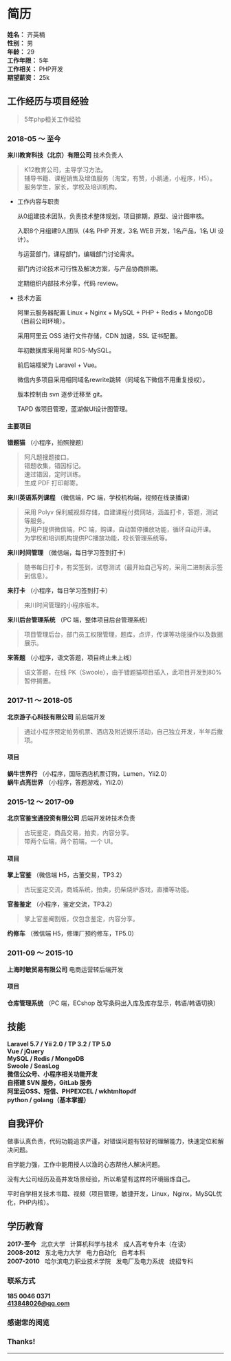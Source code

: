 # 简历
**姓名：** 齐英楠  
**性别：** 男  
**年龄：** 29  
**工作年限：** 5年  
**工作相关：** PHP开发  
**期望薪资：** 25k  

## 工作经历与项目经验
> 5年php相关工作经验

### 2018-05 ～ 至今 
**来川教育科技（北京）有限公司** 技术负责人
> K12教育公司，主导学习方法。  
> 辅导书籍、课程销售及增值服务（淘宝，有赞，小鹅通，小程序，H5）。  
> 服务学生，家长，学校及培训机构。

* 工作内容与职责  

  	从0组建技术团队，负责技术整体规划，项目排期，原型、设计图审核。 

  	入职8个月组建9人团队（4名 PHP 开发，3名 WEB 开发，1名产品，1名 UI 设计）。 

  	与运营部门，课程部门，编辑部门讨论需求。

	部门内讨论技术可行性及解决方案，与产品协商排期。

	定期组织内部技术分享，代码 review。

* 技术方面

  	阿里云服务器配置 Linux + Nginx + MySQL + PHP + Redis + MongoDB（目前公司环境）。

  	采用阿里云 OSS 进行文件存储，CDN 加速，SSL 证书配置。
	
	年初数据库采用阿里 RDS-MySQL。

  	前后端框架为 Laravel + Vue。

	微信内多项目采用相同域名rewrite跳转（同域名下微信不用重复授权）。

  	版本控制由 svn 逐步迁移至 git。
  
  	TAPD 做项目管理，蓝湖做UI设计图管理。

#### 主要项目
**错题猫** （小程序，拍照搜题）  
> 阿凡题搜题接口。  
> 错题收集，错因标记。  
> 速过错因，定时训练。  
> 生成 PDF 打印邮寄。

**来川英语系列课程** （微信端，PC 端，学校机构端，视频在线录播课） 
> 采用 Polyv 保利威视频存储，自建课程付费网站，涵盖打卡，答题，测试等服务。  
> 为用户提供微信端，PC 端，购课，自动暂停播放功能，循环自动开课。  
> 为学校和培训机构提供PC播放功能，校长管理系统等。

**来川时间管理** （微信端，每日学习签到打卡）  
> 随书每日打卡，有奖签到，试卷测试（最开始自己写的，采用二进制表示签到信息）。

**来打卡** （小程序，每日学习签到打卡）  
> 来川时间管理的小程序版本。

**来川后台管理系统** （PC 端，整体项目后台管理系统）  
> 项目管理后台，部门员工权限管理，题库，点评，传课等功能操作以及数据展示。

**来答题** （小程序，语文答题，项目终止未上线）  
> 语文答题，在线 PK（Swoole），由于错题猫项目插入，此项目开发到80%暂停搁置。

### 2017-11 ～ 2018-05 
**北京游子心科技有限公司** 前后端开发
> 通过小程序预定帕劳机票、酒店及附近娱乐活动，自己独立开发，半年后撤项。

#### 项目
**蜗牛世界行** （小程序，国际酒店机票订购，Lumen，Yii2.0）  
**蜗牛点亮世界** （小程序，答题游戏，Yii2.0）  

### 2015-12 ～ 2017-09 
**北京官鉴宝通投资有限公司** 后端开发转技术负责
> 古玩鉴定，商品交易，拍卖，内容分享。  
> 带两个后端，两个前端，一个 UI。

#### 项目
**掌上官鉴** （微信端 H5，古董交易，TP3.2） 
> 古玩鉴定交流，商城系统，拍卖，扔柴烧炉游戏，直播等功能。

**官鉴鉴定** （小程序，鉴定交流，TP3.2）
> 掌上官鉴阉割版，仅包含鉴定，内容分享。

**约修车** （微信端 H5，修理厂预约修车，TP5.0）

### 2011-09 ～ 2015-10 
**上海时敏贸易有限公司** 电商运营转后端开发

#### 项目
**仓库管理系统** （PC 端，ECshop 改写条码出入库及库存显示，韩语/韩语切换）

## 技能
**Laravel 5.7 / Yii 2.0 / TP 3.2 / TP 5.0**  
**Vue / jQuery**  
**MySQL / Redis / MongoDB**  
**Swoole / SeasLog**  
**微信公众号、小程序相关功能开发**  
**自搭建 SVN 服务，GitLab 服务**  
**阿里云OSS、短信、PHPEXCEL / wkhtmltopdf**  
**python / golang（基本掌握）**

## 自我评价

  做事认真负责，代码功能追求严谨，对错误问题有较好的理解能力，快速定位和解决问题。

  自学能力强，工作中能用授人以渔的心态帮他人解决问题。
  
  没有大公司经历及高并发场景经验，所以希望有这样的环境锻炼自己。

  平时自学相关技术书籍、视频（项目管理，敏捷开发，Linux，Nginx，MySQL优化，PHP内核）。

## 学历教育

**2017-至今**&nbsp;&nbsp;&nbsp;北京大学&nbsp;&nbsp;&nbsp;计算机科学与技术&nbsp;&nbsp;&nbsp;成人高考专升本（在读）  
**2008-2012**&nbsp;&nbsp;&nbsp;东北电力大学&nbsp;&nbsp;&nbsp;电力自动化&nbsp;&nbsp;&nbsp;自考本科  
**2007-2010**&nbsp;&nbsp;&nbsp;哈尔滨电力职业技术学院&nbsp;&nbsp;&nbsp;发电厂及电力系统&nbsp;&nbsp;&nbsp;统招专科

### 联系方式
**185 0046 0371**  
**413848026@qq.com**

### 感谢您的阅览
### Thanks!
***

